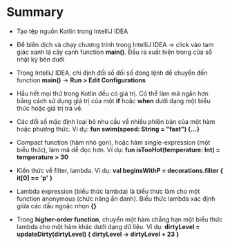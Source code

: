 # Summary

* Tạo tệp nguồn Kotlin trong IntelliJ IDEA

* Để biên dịch và chạy chương trình trong IntelliJ IDEA -> click vào tam giác xanh lá cây cạnh function **main()**. Đầu ra xuất hiện trong cửa sổ nhật ký bên dưới

* Trong IntelliJ IDEA, chỉ định đối số đối số dòng lệnh để chuyển đến function **main()** -> **Run > Edit Configurations**

* Hầu hết mọi thứ trong Kotlin đều có giá trị. Có thể làm mã ngắn hơn bằng cách sử dụng giá trị của một **if** hoặc **when** dưới dạng một biểu thức hoặc giá trị trả về.

* Các đối số mặc định loại bỏ nhu cầu về nhiều phiên bản của một hàm hoặc phương thức. Ví dụ: **fun swim(speed: String = "fast") {...}**

* Compact function (hàm nhỏ gọn), hoặc hàm single-expression (một biểu thức), làm mã dễ đọc hơn. Ví dụ: **fun isTooHot(temperature: Int) = temperature > 30**

* Kiến thức về filter, lambda. Ví dụ: **val beginsWithP = decorations.filter { it[0] == 'p' }**

* Lambda expression (biểu thức lambda) là biểu thức làm cho một function anonymous (chức năng ẩn danh). Biểu thức lambda xác định giữa các dấu ngoặc nhọn **{}**

* Trong **higher-order function**, chuyển một hàm chẳng hạn một biểu thức lambda cho một hàm khác dưới dạng dữ liệu. Ví dụ: **dirtyLevel = updateDirty(dirtyLevel) { dirtyLevel -> dirtyLevel + 23 }**